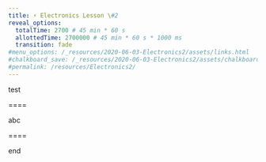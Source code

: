 ```yaml
---
title: ⚡ Electronics Lesson \#2
reveal_options:
  totalTime: 2700 # 45 min * 60 s
  allottedTime: 2700000 # 45 min * 60 s * 1000 ms
  transition: fade
#menu_options: /_resources/2020-06-03-Electronics2/assets/links.html
#chalkboard_save: /_resources/2020-06-03-Electronics2/assets/chalkboard.json
#permalink: /resources/Electronics2/
---
```


test

====

abc

====

end
